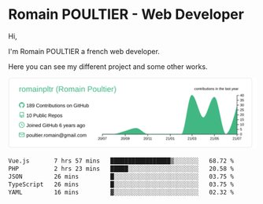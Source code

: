 # Romain POULTIER - Web Developer

Hi,

I'm Romain POULTIER a french web developer.

Here you can see my different project and some other works.



[![](https://raw.githubusercontent.com/romainpltr/romainpltr/master/profile-summary-card-output/vue/0-profile-details.svg)](https://github.com/vn7n24fzkq/github-profile-summary-cards)

<!--START_SECTION:waka-->
```text
Vue.js       7 hrs 57 mins   █████████████████▒░░░░░░░   68.72 % 
PHP          2 hrs 23 mins   █████░░░░░░░░░░░░░░░░░░░░   20.58 % 
JSON         26 mins         █░░░░░░░░░░░░░░░░░░░░░░░░   03.75 % 
TypeScript   26 mins         █░░░░░░░░░░░░░░░░░░░░░░░░   03.75 % 
YAML         16 mins         ▓░░░░░░░░░░░░░░░░░░░░░░░░   02.32 % 
```
<!--END_SECTION:waka-->
